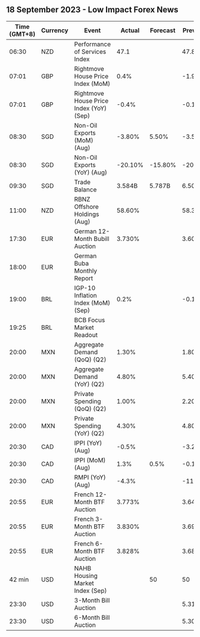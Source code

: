 ## 18 September 2023 - Low Impact Forex News

| Time (GMT+8) | Currency | Event | Actual | Forecast | Previous |
|------|----------|-------|--------|----------|----------|
| 06:30 | NZD | Performance of Services Index | 47.1 |  | 47.8 |
| 07:01 | GBP | Rightmove House Price Index (MoM) | 0.4% |  | -1.9% |
| 07:01 | GBP | Rightmove House Price Index (YoY) (Sep) | -0.4% |  | -0.1% |
| 08:30 | SGD | Non-Oil Exports (MoM) (Aug) | -3.80% | 5.50% | -3.50% |
| 08:30 | SGD | Non-Oil Exports (YoY) (Aug) | -20.10% | -15.80% | -20.30% |
| 09:30 | SGD | Trade Balance | 3.584B | 5.787B | 6.509B |
| 11:00 | NZD | RBNZ Offshore Holdings (Aug) | 58.60% |  | 58.30% |
| 17:30 | EUR | German 12-Month Bubill Auction | 3.730% |  | 3.607% |
| 18:00 | EUR | German Buba Monthly Report |  |  |  |
| 19:00 | BRL | IGP-10 Inflation Index (MoM) (Sep) | 0.2% |  | -0.1% |
| 19:25 | BRL | BCB Focus Market Readout |  |  |  |
| 20:00 | MXN | Aggregate Demand (QoQ) (Q2) | 1.30% |  | 1.80% |
| 20:00 | MXN | Aggregate Demand (YoY) (Q2) | 4.80% |  | 5.40% |
| 20:00 | MXN | Private Spending (QoQ) (Q2) | 1.00% |  | 2.20% |
| 20:00 | MXN | Private Spending (YoY) (Q2) | 4.30% |  | 4.80% |
| 20:30 | CAD | IPPI (YoY) (Aug) | -0.5% |  | -3.2% |
| 20:30 | CAD | IPPI (MoM) (Aug) | 1.3% | 0.5% | -0.1% |
| 20:30 | CAD | RMPI (YoY) (Aug) | -4.3% |  | -11.0% |
| 20:55 | EUR | French 12-Month BTF Auction | 3.773% |  | 3.646% |
| 20:55 | EUR | French 3-Month BTF Auction | 3.830% |  | 3.696% |
| 20:55 | EUR | French 6-Month BTF Auction | 3.828% |  | 3.684% |
| 42 min | USD | NAHB Housing Market Index (Sep) |  | 50 | 50 |
| 23:30 | USD | 3-Month Bill Auction |  |  | 5.315% |
| 23:30 | USD | 6-Month Bill Auction |  |  | 5.300% |
